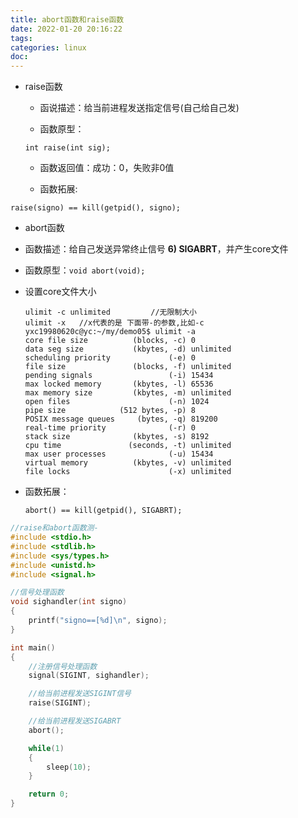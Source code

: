 ```yaml
---
title: abort函数和raise函数
date: 2022-01-20 20:16:22
tags:
categories: linux
doc:
---
```


- raise函数
  -  函说描述：给当前进程发送指定信号(自己给自己发)	

  -  函数原型：

    ```
    int raise(int sig);
    ```

  -  函数返回值：成功：0，失败非0值

  -  函数拓展:

```
raise(signo) == kill(getpid(), signo);
```



-  abort函数

  -  函数描述：给自己发送异常终止信号 **6) SIGABRT**，并产生core文件
  -  函数原型：`void abort(void);  `

  - 设置core文件大小

    ```
    ulimit -c unlimited			//无限制大小
    ulimit -x	//x代表的是 下面带-的参数,比如-c
    yxc19980620c@yc:~/my/demo05$ ulimit -a
    core file size          (blocks, -c) 0
    data seg size           (kbytes, -d) unlimited
    scheduling priority             (-e) 0
    file size               (blocks, -f) unlimited
    pending signals                 (-i) 15434
    max locked memory       (kbytes, -l) 65536
    max memory size         (kbytes, -m) unlimited
    open files                      (-n) 1024
    pipe size            (512 bytes, -p) 8
    POSIX message queues     (bytes, -q) 819200
    real-time priority              (-r) 0
    stack size              (kbytes, -s) 8192
    cpu time               (seconds, -t) unlimited
    max user processes              (-u) 15434
    virtual memory          (kbytes, -v) unlimited
    file locks                      (-x) unlimited
    
    ```

    

  - 函数拓展：

    ```
    abort() == kill(getpid(), SIGABRT);
    ```



```c
//raise和abort函数测-
#include <stdio.h>
#include <stdlib.h>
#include <sys/types.h>
#include <unistd.h>
#include <signal.h>

//信号处理函数
void sighandler(int signo)
{
	printf("signo==[%d]\n", signo);
}

int main()
{
	//注册信号处理函数
	signal(SIGINT, sighandler);

	//给当前进程发送SIGINT信号
	raise(SIGINT);

	//给当前进程发送SIGABRT
	abort();

	while(1)
	{
		sleep(10);
	}

	return 0;
}

```

